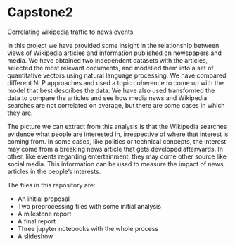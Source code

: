 # Capstone2
Correlating wikipedia traffic to news events

In this project we have provided some insight in the relationship between views of Wikipedia
articles and information published on newspapers and media. We have obtained two independent
datasets with the articles, selected the most relevant documents, and modelled them into a set of
quantitative vectors using natural language processing. We have compared different NLP approaches
and used a topic coherence to come up with the model that best describes the data. We have also used
transformed the data to compare the articles and see how media news and Wikipedia searches are not
correlated on average, but there are some cases in which they are.

The picture we can extract from this analysis is that the Wikipedia searches evidence what people
are interested in, irrespective of where that interest is coming from. In some cases, like politics or
technical concepts, the interest may come from a breaking news article that gets developed afterwards.
In other, like events regarding entertainment, they may come other source like social media. This
information can be used to measure the impact of news articles in the people’s interests.

The files in this repository are:

 * An initial proposal
 * Two preprocessing files with some initial analysis
 * A milestone report
 * A final report
 * Three jupyter notebooks with the whole process
 * A slideshow
